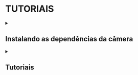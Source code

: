 # TUTORIAIS

<details>
  <summary><h2> Instalando as dependências da câmera </h2></summary>
   Link para instalar as dependencias da câmera: <a href="https://docs.luxonis.com/software/depthai/manual-install/#Manual%20DepthAI%20installation-Installing%20dependencies">Clique aqui</a>
 
</details>

<!-- Próximo tópico -->

<details>
  <summary><h2> Tutoriais </h2></summary>

  Após realizar o download e a instalação das dependências da câmera, assim como a instalação correta da OpenCV, já é possível executar alguns exemplos práticos. Esses exemplos podem ser feitos com a câmera OAK-D ou, caso você não possua a câmera, podem ser adaptados para a webcam do notebook ou PC.

  
</details>
